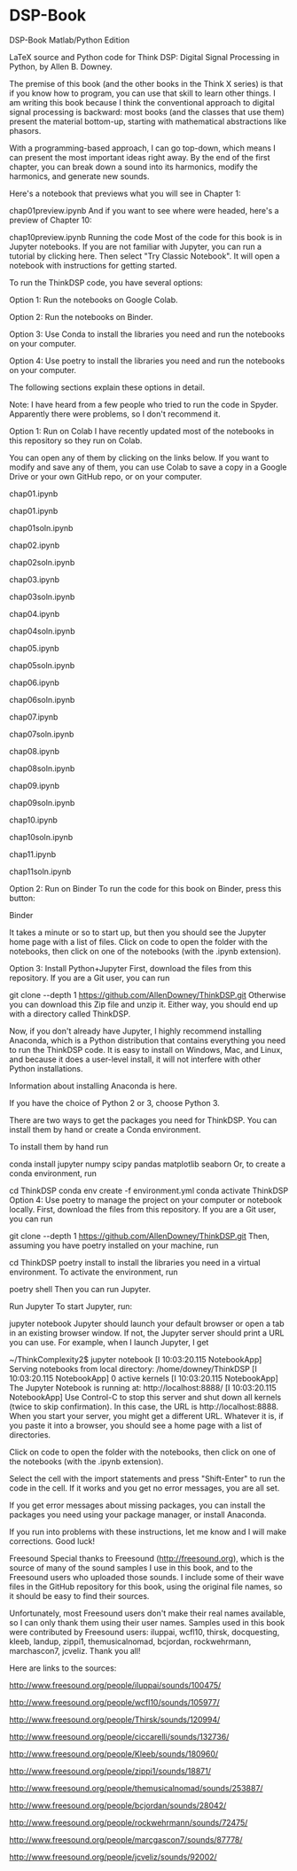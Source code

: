 # DSP-Book
DSP-Book Matlab/Python Edition


LaTeX source and Python code for Think DSP: Digital Signal Processing in Python, by Allen B. Downey.

The premise of this book (and the other books in the Think X series) is that if you know how to program, you can use that skill to learn other things. I am writing this book because I think the conventional approach to digital signal processing is backward: most books (and the classes that use them) present the material bottom-up, starting with mathematical abstractions like phasors.

With a programming-based approach, I can go top-down, which means I can present the most important ideas right away. By the end of the first chapter, you can break down a sound into its harmonics, modify the harmonics, and generate new sounds.

Here's a notebook that previews what you will see in Chapter 1:

chap01preview.ipynb
And if you want to see where were headed, here's a preview of Chapter 10:

chap10preview.ipynb
Running the code
Most of the code for this book is in Jupyter notebooks. If you are not familiar with Jupyter, you can run a tutorial by clicking here. Then select "Try Classic Notebook". It will open a notebook with instructions for getting started.

To run the ThinkDSP code, you have several options:

Option 1: Run the notebooks on Google Colab.

Option 2: Run the notebooks on Binder.

Option 3: Use Conda to install the libraries you need and run the notebooks on your computer.

Option 4: Use poetry to install the libraries you need and run the notebooks on your computer.

The following sections explain these options in detail.

Note: I have heard from a few people who tried to run the code in Spyder. Apparently there were problems, so I don't recommend it.

Option 1: Run on Colab
I have recently updated most of the notebooks in this repository so they run on Colab.

You can open any of them by clicking on the links below. If you want to modify and save any of them, you can use Colab to save a copy in a Google Drive or your own GitHub repo, or on your computer.

chap01.ipynb

chap01.ipynb

chap01soln.ipynb

chap02.ipynb

chap02soln.ipynb

chap03.ipynb

chap03soln.ipynb

chap04.ipynb

chap04soln.ipynb

chap05.ipynb

chap05soln.ipynb

chap06.ipynb

chap06soln.ipynb

chap07.ipynb

chap07soln.ipynb

chap08.ipynb

chap08soln.ipynb

chap09.ipynb

chap09soln.ipynb

chap10.ipynb

chap10soln.ipynb

chap11.ipynb

chap11soln.ipynb

Option 2: Run on Binder
To run the code for this book on Binder, press this button:

Binder

It takes a minute or so to start up, but then you should see the Jupyter home page with a list of files. Click on code to open the folder with the notebooks, then click on one of the notebooks (with the .ipynb extension).

Option 3: Install Python+Jupyter
First, download the files from this repository. If you are a Git user, you can run

git clone --depth 1 https://github.com/AllenDowney/ThinkDSP.git
Otherwise you can download this Zip file and unzip it. Either way, you should end up with a directory called ThinkDSP.

Now, if you don't already have Jupyter, I highly recommend installing Anaconda, which is a Python distribution that contains everything you need to run the ThinkDSP code. It is easy to install on Windows, Mac, and Linux, and because it does a user-level install, it will not interfere with other Python installations.

Information about installing Anaconda is here.

If you have the choice of Python 2 or 3, choose Python 3.

There are two ways to get the packages you need for ThinkDSP. You can install them by hand or create a Conda environment.

To install them by hand run

conda install jupyter numpy scipy pandas matplotlib seaborn
Or, to create a conda environment, run

cd ThinkDSP
conda env create -f environment.yml
conda activate ThinkDSP
Option 4: Use poetry to manage the project on your computer or notebook locally.
First, download the files from this repository. If you are a Git user, you can run

git clone --depth 1 https://github.com/AllenDowney/ThinkDSP.git
Then, assuming you have poetry installed on your machine, run

cd ThinkDSP
poetry install
to install the libraries you need in a virtual environment. To activate the environment, run

poetry shell
Then you can run Jupyter.

Run Jupyter
To start Jupyter, run:

jupyter notebook
Jupyter should launch your default browser or open a tab in an existing browser window. If not, the Jupyter server should print a URL you can use. For example, when I launch Jupyter, I get

~/ThinkComplexity2$ jupyter notebook
[I 10:03:20.115 NotebookApp] Serving notebooks from local directory: /home/downey/ThinkDSP
[I 10:03:20.115 NotebookApp] 0 active kernels
[I 10:03:20.115 NotebookApp] The Jupyter Notebook is running at: http://localhost:8888/
[I 10:03:20.115 NotebookApp] Use Control-C to stop this server and shut down all kernels (twice to skip confirmation).
In this case, the URL is http://localhost:8888. When you start your server, you might get a different URL. Whatever it is, if you paste it into a browser, you should see a home page with a list of directories.

Click on code to open the folder with the notebooks, then click on one of the notebooks (with the .ipynb extension).

Select the cell with the import statements and press "Shift-Enter" to run the code in the cell. If it works and you get no error messages, you are all set.

If you get error messages about missing packages, you can install the packages you need using your package manager, or install Anaconda.

If you run into problems with these instructions, let me know and I will make corrections. Good luck!

Freesound
Special thanks to Freesound (http://freesound.org), which is the source of many of the sound samples I use in this book, and to the Freesound users who uploaded those sounds. I include some of their wave files in the GitHub repository for this book, using the original file names, so it should be easy to find their sources.

Unfortunately, most Freesound users don't make their real names available, so I can only thank them using their user names. Samples used in this book were contributed by Freesound users: iluppai, wcfl10, thirsk, docquesting, kleeb, landup, zippi1, themusicalnomad, bcjordan, rockwehrmann, marchascon7, jcveliz. Thank you all!

Here are links to the sources:

http://www.freesound.org/people/iluppai/sounds/100475/

http://www.freesound.org/people/wcfl10/sounds/105977/

http://www.freesound.org/people/Thirsk/sounds/120994/

http://www.freesound.org/people/ciccarelli/sounds/132736/

http://www.freesound.org/people/Kleeb/sounds/180960/

http://www.freesound.org/people/zippi1/sounds/18871/

http://www.freesound.org/people/themusicalnomad/sounds/253887/

http://www.freesound.org/people/bcjordan/sounds/28042/

http://www.freesound.org/people/rockwehrmann/sounds/72475/

http://www.freesound.org/people/marcgascon7/sounds/87778/

http://www.freesound.org/people/jcveliz/sounds/92002/
